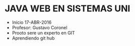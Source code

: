 # JAVA WEB EN SISTEMAS UNI
- Inicio 17-ABR-2016
- Profesor: Gustavo Coronel
- Prooto sere un experto en GIT
- Aprendiendo git hub

